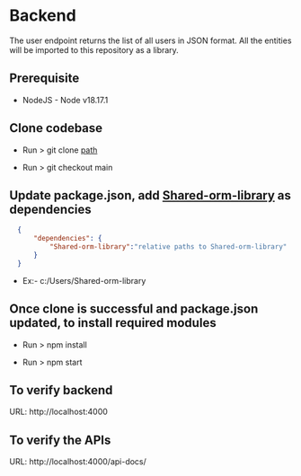 # Backend
The user endpoint returns the list of all users in JSON format. All the entities will be imported to this repository as a library.

 ## Prerequisite

   - NodeJS - Node v18.17.1

 ## Clone codebase
  
   - Run > git clone  [path](https://github.com/phptarun/Backend.git)

   - Run > git checkout main

  

 ## Update package.json, add [Shared-orm-library](https://github.com/phptarun/Shared-orm-library.git) as dependencies
  ```JSON
    {  
        "dependencies": {
            "Shared-orm-library":"relative paths to Shared-orm-library"
        }
    }
  ```
  - Ex:- c:/Users/Shared-orm-library

 ## Once clone is successful and package.json updated, to install required modules

   - Run > npm install 

   - Run > npm start

## To verify backend

   URL: http://localhost:4000

## To verify the APIs 

   URL: http://localhost:4000/api-docs/

 

